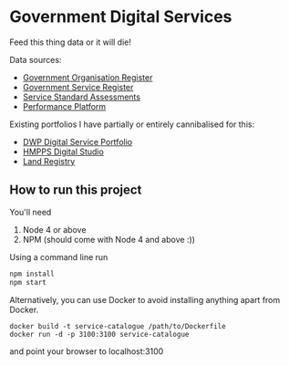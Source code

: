 # Government Digital Services

Feed this thing data or it will die!

Data sources:
* [Government Organisation Register](https://government-organisation.register.gov.uk/)
* [Government Service Register](https://government-service.register.gov.uk)
* [Service Standard Assessments](https://www.gov.uk/service-standard-reports)
* [Performance Platform](https://www.gov.uk/performance)


Existing portfolios I have partially or entirely cannibalised for this:

* [DWP Digital Service Portfolio](http://dwp-digital-services.herokuapp.com/)
* [HMPPS Digital Studio](https://github.com/noms-digital-studio/hmpps-portfolio)
* [Land Registry](https://github.com/LandRegistry/lr-portfolio)

## How to run this project

You'll need
1. Node 4 or above
2. NPM (should come with Node 4 and above :))

Using a command line run

```bash
npm install
npm start
```
Alternatively, you can use Docker to avoid installing anything apart from Docker.
```
docker build -t service-catalogue /path/to/Dockerfile
docker run -d -p 3100:3100 service-catalogue
```
and point your browser to localhost:3100
